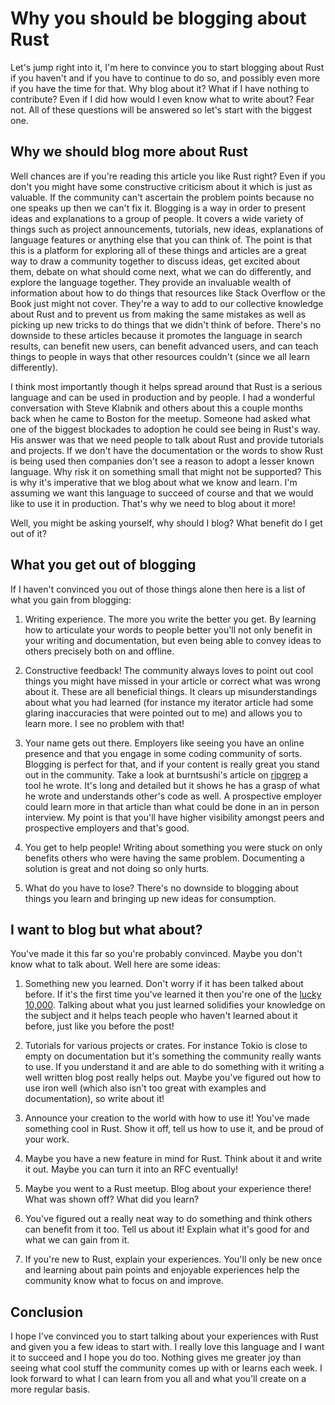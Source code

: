 # Why you should be blogging about Rust

Let's jump right into it, I'm here to convince you to start blogging
about Rust if you haven't and if you have to continue to do so, and
possibly even more if you have the time for that. Why blog about it?
What if I have nothing to contribute? Even if I did how would I even
know what to write about? Fear not. All of these questions will be
answered so let's start with the biggest one.

## Why we should blog more about Rust
Well chances are if you're reading this article you like Rust right?
Even if you don't you might have some constructive criticism about it
which is just as valuable. If the community can't ascertain the problem
points because no one speaks up then we can't fix it. Blogging is a way
in order to present ideas and explanations to a group of people. It
covers a wide variety of things such as project announcements,
tutorials, new ideas, explanations of language features or anything else
that you can think of. The point is that this is a platform for
exploring all of these things and articles are a great way to draw
a community together to discuss ideas, get excited about them, debate on
what should come next, what we can do differently, and explore the
language together. They provide an invaluable wealth of information
about how to do things that resources like Stack Overflow or the Book
just might not cover. They're a way to add to our collective knowledge
about Rust and to prevent us from making the same mistakes as well as
picking up new tricks to do things that we didn't think of before.
There's no downside to these articles because it promotes the language
in search results, can benefit new users, can benefit advanced users,
and can teach things to people in ways that other resources couldn't
(since we all learn differently).

I think most importantly though it helps spread around that Rust is
a serious language and can be used in production and by people. I had
a wonderful conversation with Steve Klabnik and others about this a
couple months back when he came to Boston for the meetup. Someone had
asked what one of the biggest blockades to adoption he could see being
in Rust's way. His answer was that we need people to talk about Rust and
provide tutorials and projects. If we don't have the documentation or
the words to show Rust is being used then companies don't see a reason
to adopt a lesser known language. Why risk it on something small that
might not be supported? This is why it's imperative that we blog about
what we know and learn. I'm assuming we want this language to succeed
of course and that we would like to use it in production. That's why we
need to blog about it more!

Well, you might be asking yourself, why should I blog? What benefit do
I get out of it?

## What you get out of blogging
If I haven't convinced you out of those things alone then here is a list
of what you gain from blogging:

1) Writing experience. The more you write the better you get. By
learning how to articulate your words to people better you'll not only
benefit in your writing and documentation, but even being able to convey
ideas to others precisely both on and offline.

2) Constructive feedback! The community always loves to point out cool
things you might have missed in your article or correct what was wrong
about it. These are all beneficial things. It clears up
misunderstandings about what you had learned (for instance my iterator
article had some glaring inaccuracies that were pointed out to me) and
allows you to learn more. I see no problem with that!

3) Your name gets out there. Employers like seeing you have an online
presence and that you engage in some coding community of sorts. Blogging
is perfect for that, and if your content is really great you stand out
in the community. Take a look at burntsushi's article on
[ripgrep](http://blog.burntsushi.net/ripgrep)
a tool he wrote. It's long and detailed but it shows he has a grasp of
what he wrote and understands other's code as well. A prospective
employer could learn more in that article than what could be done in an
in person interview. My point is that you'll have higher visibility
amongst peers and prospective employers and that's good.

4) You get to help people! Writing about something you were stuck on
only benefits others who were having the same problem. Documenting
a solution is great and not doing so only hurts.

5) What do you have to lose? There's no downside to blogging about
things you learn and bringing up new ideas for consumption.

## I want to blog but what about?
You've made it this far so you're probably convinced. Maybe you don't
know what to talk about. Well here are some ideas:

1) Something new you learned. Don't worry if it has been talked about
before. If it's the first time you've learned it then you're one of the
[lucky 10,000](https://xkcd.com/1053). Talking about what you just learned solidifies your
knowledge on the subject and it helps teach people who haven't learned
about it before, just like you before the post!

2) Tutorials for various projects or crates. For instance Tokio is close
to empty on documentation but it's something the community really wants
to use. If you understand it and are able to do something with it
writing a well written blog post really helps out. Maybe you've figured
out how to use iron well (which also isn't too great with examples and
documentation), so write about it!

3) Announce your creation to the world with how to use it! You've made
something cool in Rust. Show it off, tell us how to use it, and be proud
of your work.

4) Maybe you have a new feature in mind for Rust. Think about it and
write it out. Maybe you can turn it into an RFC eventually!

5) Maybe you went to a Rust meetup. Blog about your experience there!
What was shown off? What did you learn?

6) You've figured out a really neat way to do something and think others
can benefit from it too. Tell us about it! Explain what it's good for
and what we can gain from it.

7) If you're new to Rust, explain your experiences. You'll only be new
once and learning about pain points and enjoyable experiences help the
community know what to focus on and improve.

## Conclusion
I hope I've convinced you to start talking about your experiences with
Rust and given you a few ideas to start with. I really love this
language and I want it to succeed and I hope you do too. Nothing gives
me greater joy than seeing what cool stuff the community comes up with
or learns each week. I look forward to what I can learn from you all and
what you'll create on a more regular basis.
